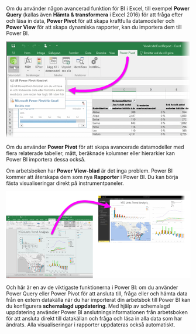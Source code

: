 Om du använder någon avancerad funktion för BI i Excel, till exempel **Power Query** (kallas även **Hämta & transformera** i Excel 2016) för att fråga efter och läsa in data, **Power Pivot** för att skapa kraftfulla datamodeller och **Power View** för att skapa dynamiska rapporter, kan du importera dem till Power BI.

![](media/5-3-import-powerpivot-powerview/5-3_1.png)

Om du använder **Power Pivot** för att skapa avancerade datamodeller med flera relaterade tabeller, mått, beräknade kolumner eller hierarkier kan Power BI importera dessa också.

Om arbetsboken har **Power View-blad** är det inga problem. Power BI kommer att återskapa dem som nya **Rapporter** i Power BI. Du kan börja fästa visualiseringar direkt på instrumentpaneler.

![](media/5-3-import-powerpivot-powerview/5-3_2.png)

Och här är en av de viktigaste funktionerna i Power BI: om du använder Power Query eller Power Pivot för att ansluta till, fråga eller och hämta data från en extern datakälla när du har importerat din arbetsbok till Power BI kan du konfigurera **schemalagd uppdatering**. Med hjälp av schemalagd uppdatering använder Power BI anslutningsinformationen från arbetsboken för att ansluta direkt till datakällan och fråga och läsa in alla data som har ändrats. Alla visualiseringar i rapporter uppdateras också automatiskt.


